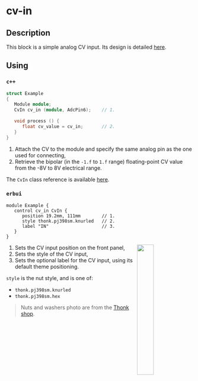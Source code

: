 # cv-in

## Description

This block is a simple analog CV input.
Its design is detailed [here](./design.md).


## Using

### `c++`

```c++
struct Example
{
   Module module;
   CvIn cv_in (module, AdcPin6);    // 1.
   
   void process () {
      float cv_value = cv_in;       // 2.
   }
}
```

1. Attach the CV to the module and specify the same analog pin as the one used for connecting,
2. Retrieve the bipolar (in the `-1.f` to `1.f` range) floating-point CV value from the
   -8V to 8V electrical range.

The `CvIn` class reference is available [here](./reference.md).

### `erbui`

```erbui
module Example {
   control cv_in CvIn {
      position 19.2mm, 111mm        // 1.
      style thonk.pj398sm.knurled   // 2.
      label "IN"                    // 3.
   }
}
```

<img align="right" width="30%" src="https://www.thonk.co.uk/wp-content/uploads/2017/02/nutswashers.jpg">

1. Sets the CV input position on the front panel,
2. Sets the style of the CV input,
3. Sets the optional label for the CV input, using its default theme positioning.

`style` is the nut style, and is one of:
- `thonk.pj398sm.knurled`
- `thonk.pj398sm.hex`

> Nuts and washers photo are from the [Thonk shop](https://www.thonk.co.uk/shop/3-5mm-jacks/).

